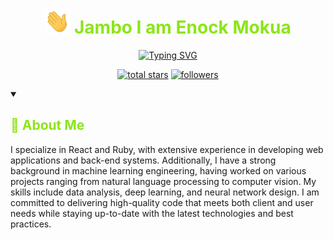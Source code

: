 <h1 align="center" style="color:#8BE616FF"><img src="/hey.gif" width="40" height="40"/> <strong>Jambo</strong> I am Enock Mokua</h1>

<p align="center">
<a href="https://git.io/typing-svg"><img src="https://readme-typing-svg.demolab.com?font=Rubik&weight=500&size=32&pause=1000&color=8BE616&center=true&vCenter=true&width=600&lines=Full-stack+web+and+app+development;Machine+learning+;Always+learning" alt="Typing SVG" /></a>
</p>

<!-- Social icons section -->
<!-- <p align="center">
  <a href="https://www.youtube.com/c/DevProTips"><img width="32px" alt="Youtube" title="Youtube" src="https://i.imgur.com/qiXu7b2.png"/></a>
  &#8287;&#8287;&#8287;&#8287;&#8287;
  <a href="https://twitter.com/254_enok"><img width="32px" alt="Twitter" title="Twitter" src="https://i.imgur.com/OXZM1L6.png"/></a>
  &#8287;&#8287;&#8287;&#8287;&#8287;
  <a href="https://discord.gg/fPrdqh3Zfu" alt="Discord" title="Dev Pro Tips Discord Server"><img width="32px" src="https://i.imgur.com/OViZO8J.png"/></a>
  &#8287;&#8287;&#8287;&#8287;&#8287;
  <a href="https://dev.to/MokuaEnock"><img width="32px" alt="Dev.to" title="MokuaEnock Dev.to" src="https://i.imgur.com/mVm29vK.png"></a>
  &#8287;&#8287;&#8287;&#8287;&#8287;
  <a href="https://ko-fi.com/jlawrence"><img width="32px" alt="Ko-fi" title="Buy me a coffee" src="https://i.imgur.com/PpLeD3K.png"/></a>
  &#8287;&#8287;&#8287;&#8287;&#8287;
  <a href="http://eyl327.mywebcommunity.org/promos/"><img width="32px" alt="Free Stuff" title="Free gifts for you" src="https://i.imgur.com/0uVwkoZ.png"/></a>
</p> -->

<!-- Social badges section -->
<!-- Badges with custom icons - https://github.com/MokuaEnock/custom-icon-badges -->
<!-- View counter - https://github.com/MokuaEnock/Simple-View-Counter -->
<p align="center">
  <a href="https://github.com/MokuaEnock?tab=repositories&sort=stargazers">
    <img alt="total stars" title="Total stars on GitHub" src="https://custom-icon-badges.demolab.com/github/stars/MokuaEnock?color=55960c&style=for-the-badge&labelColor=488207&logo=star"/></a>
  <a href="https://github.com/MokuaEnock?tab=followers">
    <img alt="followers" title="Follow me on Github" src="https://custom-icon-badges.demolab.com/github/followers/MokuaEnock?color=236ad3&labelColor=1155ba&style=for-the-badge&logo=person-add&label=Follow&logoColor=white"/></a>
</p>

<details open>
<summary><h2  style="color:#8BE616FF">💫 About Me</h2></summary>

<p>I specialize in React and Ruby, with extensive experience in developing web applications and back-end systems. Additionally, I have a strong background in machine learning engineering, having worked on various projects ranging from natural language processing to computer vision. My skills include data analysis, deep learning, and neural network design. I am committed to delivering high-quality code that meets both client and user needs while staying up-to-date with the latest technologies and best practices.</p>

 </details>
